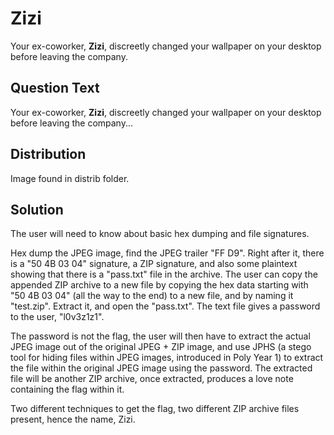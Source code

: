# Zizi
Your ex-coworker, **Zizi**, discreetly changed your wallpaper on your desktop before leaving the company.

## Question Text
Your ex-coworker, **Zizi**, discreetly changed your wallpaper on your desktop before leaving the company...

## Distribution
Image found in distrib folder.

## Solution
The user will need to know about basic hex dumping and file signatures.

Hex dump the JPEG image, find the JPEG trailer "FF D9". Right after it, there is a "50 4B 03 04" signature, a ZIP signature, and also some plaintext showing that there is a "pass.txt" file in the archive. The user can copy the appended ZIP archive to a new file by copying the hex data starting with "50 4B 03 04" (all the way to the end) to a new file, and by naming it "test.zip". Extract it, and open the "pass.txt". The text file gives a password to the user, "l0v3z1z1".

The password is not the flag, the user will then have to extract the actual JPEG image out of the original JPEG + ZIP image, and use JPHS (a stego tool for hiding files within JPEG images, introduced in Poly Year 1) to extract the file within the original JPEG image using the password. The extracted file will be another ZIP archive, once extracted, produces a love note containing the flag within it.

Two different techniques to get the flag, two different ZIP archive files present, hence the name, Zizi.
